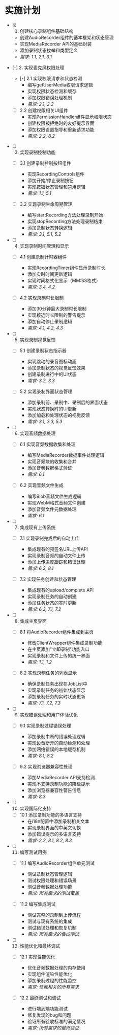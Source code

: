 # 实施计划

- [x] 1. 创建核心录制组件基础结构
  - 创建AudioRecorder组件的基本框架和状态管理
  - 实现MediaRecorder API的基础封装
  - 添加录制状态枚举和类型定义
  - _需求: 1.1, 2.1, 3.1_

- [-] 2. 实现麦克风权限处理
  - [-] 2.1 实现权限请求和状态检测
    - 编写getUserMedia权限请求逻辑
    - 实现权限状态检测和缓存
    - 添加权限错误处理机制
    - _需求: 2.1, 2.2_

  - [ ] 2.2 创建权限相关UI组件
    - 实现PermissionHandler组件显示权限状态
    - 创建权限被拒绝时的友好提示界面
    - 添加权限设置指导和重新请求功能
    - _需求: 2.2, 8.2_

- [ ] 3. 实现录制控制功能
  - [ ] 3.1 创建录制控制按钮组件
    - 实现RecordingControls组件
    - 添加开始/停止录制按钮
    - 实现按钮状态管理和禁用逻辑
    - _需求: 1.1, 5.1_

  - [ ] 3.2 实现录制生命周期管理
    - 编写startRecording方法处理录制开始
    - 实现stopRecording方法处理录制结束
    - 添加录制状态转换逻辑
    - _需求: 3.1, 5.1, 5.2_

- [ ] 4. 实现录制时间管理和显示
  - [ ] 4.1 创建录制计时器组件
    - 实现RecordingTimer组件显示录制时长
    - 添加实时时间更新逻辑
    - 实现时间格式化显示（MM:SS格式）
    - _需求: 3.4, 4.2_

  - [ ] 4.2 实现录制时长限制
    - 添加30分钟最大录制时长限制
    - 实现接近时长限制的警告提示
    - 添加自动停止录制逻辑
    - _需求: 4.1, 4.2, 4.3_

- [ ] 5. 实现录制视觉反馈
  - [ ] 5.1 创建录制状态指示器
    - 实现跳动的录音图标动画
    - 添加录制状态的视觉反馈效果
    - 创建录制进行中的UI状态
    - _需求: 3.2, 3.3_

  - [ ] 5.2 实现录制界面状态管理
    - 添加录制前、录制中、录制后的界面状态
    - 实现状态转换时的UI更新
    - 添加加载和处理状态的视觉反馈
    - _需求: 3.1, 3.3, 5.3_

- [ ] 6. 实现音频数据处理
  - [ ] 6.1 实现音频数据收集和处理
    - 编写MediaRecorder数据事件处理逻辑
    - 实现音频块的收集和合并
    - 添加音频数据格式验证
    - _需求: 6.1_

  - [ ] 6.2 实现音频文件生成
    - 编写Blob音频文件生成逻辑
    - 实现WebM格式音频文件创建
    - 添加音频文件元数据处理
    - _需求: 6.1_

- [ ] 7. 集成现有上传系统
  - [ ] 7.1 实现录制完成后的自动上传
    - 集成现有的预签名URL上传API
    - 实现录制音频的自动文件上传
    - 添加上传进度跟踪和错误处理
    - _需求: 6.2, 8.1_

  - [ ] 7.2 实现任务创建和状态管理
    - 集成现有的upload/complete API
    - 实现录制任务的自动创建
    - 添加任务状态的实时更新
    - _需求: 6.3, 7.1, 7.2_

- [ ] 8. 集成主页界面
  - [ ] 8.1 将AudioRecorder组件集成到主页
    - 修改ClientWrapper组件集成录制功能
    - 在主页添加"立即录制"功能入口
    - 实现录制和文件上传的统一界面
    - _需求: 1.1, 1.2_

  - [ ] 8.2 实现录制任务的列表显示
    - 确保录制任务出现在JobList中
    - 实现录制任务的初始状态显示
    - 添加录制任务的实时状态更新
    - _需求: 7.1, 7.2, 7.3_

- [ ] 9. 实现错误处理和用户体验优化
  - [ ] 9.1 实现录制过程错误处理
    - 添加录制中断的错误处理逻辑
    - 实现设备断开的自动检测和处理
    - 添加网络错误的本地缓存机制
    - _需求: 8.1, 8.2_

  - [ ] 9.2 实现浏览器兼容性处理
    - 添加MediaRecorder API支持检测
    - 实现不支持录制功能的降级提示
    - 添加浏览器兼容性警告信息
    - _需求: 8.3_

- [ ] 10. 实现国际化支持
  - [ ] 10.1 添加录制功能的多语言支持
    - 在i18n配置中添加录制相关文本
    - 实现录制界面的中英文切换
    - 添加错误提示的多语言支持
    - _需求: 2.2, 8.1, 8.2, 8.3_

- [ ] 11. 编写测试用例
  - [ ] 11.1 编写AudioRecorder组件单元测试
    - 测试录制状态管理逻辑
    - 测试权限处理和错误场景
    - 测试音频数据处理功能
    - _需求: 所有需求的测试覆盖_

  - [ ] 11.2 编写集成测试
    - 测试完整的录制到上传流程
    - 测试与现有系统的集成
    - 测试错误处理和恢复机制
    - _需求: 所有需求的集成测试_

- [ ] 12. 性能优化和最终调试
  - [ ] 12.1 实现性能优化
    - 优化音频数据处理的内存使用
    - 实现组件渲染性能优化
    - 添加录制过程的性能监控
    - _需求: 性能相关的所有需求_

  - [ ] 12.2 最终测试和调试
    - 进行端到端功能测试
    - 修复发现的bug和问题
    - 验证所有验收标准的满足情况
    - _需求: 所有需求的最终验证_